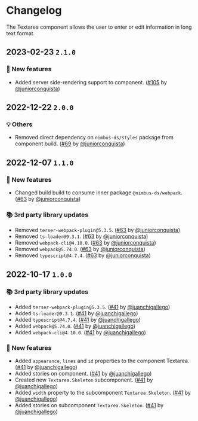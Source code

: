 # Changelog

The Textarea component allows the user to enter or edit information in long text format.

## 2023-02-23 `2.1.0`

### 🎉 New features

- Added server side-rendering support to component. ([#105](https://github.com/TiendaNube/nimbus-design-system/pull/105) by [@juniorconquista](https://github.com/juniorconquista))

## 2022-12-22 `2.0.0`

### 💡 Others

- Removed direct dependency on `nimbus-ds/styles` package from component build. ([#69](https://github.com/TiendaNube/nimbus-design-system/pull/69) by [@juniorconquista](https://github.com/juniorconquista))

## 2022-12-07 `1.1.0`

### 🎉 New features

- Changed build build to consume inner package `@nimbus-ds/webpack`. ([#63](https://github.com/TiendaNube/nimbus-design-system/pull/63) by [@juniorconquista](https://github.com/juniorconquista))

### 📚 3rd party library updates

- Removed `terser-webpack-plugin@5.3.5`. ([#63](https://github.com/TiendaNube/nimbus-design-system/pull/63) by [@juniorconquista](https://github.com/juniorconquista))
- Removed `ts-loader@9.3.1`. ([#63](https://github.com/TiendaNube/nimbus-design-system/pull/63) by [@juniorconquista](https://github.com/juniorconquista))
- Removed `webpack-cli@4.10.0`. ([#63](https://github.com/TiendaNube/nimbus-design-system/pull/63) by [@juniorconquista](https://github.com/juniorconquista))
- Removed `webpack@5.74.0`. ([#63](https://github.com/TiendaNube/nimbus-design-system/pull/63) by [@juniorconquista](https://github.com/juniorconquista))
- Removed `typescript@4.7.4`. ([#63](https://github.com/TiendaNube/nimbus-design-system/pull/63) by [@juniorconquista](https://github.com/juniorconquista))

## 2022-10-17 `1.0.0`

### 📚 3rd party library updates

- Added `terser-webpack-plugin@5.3.5`. ([#41](https://github.com/TiendaNube/nimbus-design-system/pull/41) by [@juanchigallego](https://github.com/juanchigallego))
- Added `ts-loader@9.3.1`. ([#41](https://github.com/TiendaNube/nimbus-design-system/pull/41) by [@juanchigallego](https://github.com/juanchigallego))
- Added `typescript@4.7.4`. ([#41](https://github.com/TiendaNube/nimbus-design-system/pull/41) by [@juanchigallego](https://github.com/juanchigallego))
- Added `webpack@5.74.0`. ([#41](https://github.com/TiendaNube/nimbus-design-system/pull/41) by [@juanchigallego](https://github.com/juanchigallego))
- Added `webpack-cli@4.10.0`. ([#41](https://github.com/TiendaNube/nimbus-design-system/pull/41) by [@juanchigallego](https://github.com/juanchigallego))

### 🎉 New features

- Added `appearance`, `lines` and `id` properties to the component Textarea. ([#41](https://github.com/TiendaNube/nimbus-design-system/pull/41) by [@juanchigallego](https://github.com/juanchigallego))
- Added stories on component. ([#41](https://github.com/TiendaNube/nimbus-design-system/pull/41) by [@juanchigallego](https://github.com/juanchigallego))
- Created new `Textarea.Skeleton` subcomponent. ([#41](https://github.com/TiendaNube/nimbus-design-system/pull/41) by [@juanchigallego](https://github.com/juanchigallego))
- Added `width` property to the subcomponent `Textarea.Skeleton`. ([#41](https://github.com/TiendaNube/nimbus-design-system/pull/41) by [@juanchigallego](https://github.com/juanchigallego))
- Added stories on subcomponent `Textarea.Skeleton`. ([#41](https://github.com/TiendaNube/nimbus-design-system/pull/41) by [@juanchigallego](https://github.com/juanchigallego))
